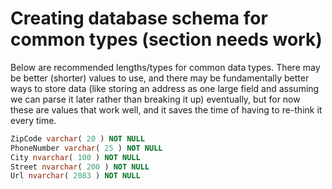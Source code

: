 # Creating database schema for common types (section needs work)

Below are recommended lengths/types for common data types. There may be better (shorter) values to use, and there may be fundamentally better ways to store data (like storing an address as one large field and assuming we can parse it later rather than breaking it up) eventually, but for now these are values that work well, and it saves the time of having to re-think it every time.

```SQL
ZipCode varchar( 20 ) NOT NULL
PhoneNumber varchar( 25 ) NOT NULL
City nvarchar( 100 ) NOT NULL
Street nvarchar( 200 ) NOT NULL
Url nvarchar( 2083 ) NOT NULL
```
